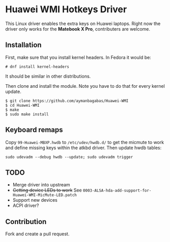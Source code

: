 # Huawei WMI Hotkeys Driver
This Linux driver enables the extra keys on Huawei laptops. Right now the driver only works for the **Matebook X Pro**, contributers are welcome.

## Installation
First, make sure that you install kernel headers. In Fedora it would be:
```
# dnf install kernel-headers
```
It should be similar in other distributions.

Then clone and install the module. Note you have to do that for every kernel update.

```
$ git clone https://github.com/aymanbagabas/Huawei-WMI
$ cd Huawei-WMI
$ make
$ sudo make install
```

## Keyboard remaps
Copy `99-Huawei-MBXP.hwdb` to `/etc/udev/hwdb.d/` to get the micmute to work and define missing keys within the atkbd driver.
Then update hwdb tables:
```
sudo udevadm --debug hwdb --update; sudo udevadm trigger
```

## TODO
* Merge driver into upstream
* ~~Getting device LEDs to work~~ See `0003-ALSA-hda-add-support-for-Huawei-WMI-MicMute-LED.patch`
* Support new devices
* ACPI driver?

## Contribution
Fork and create a pull request.
